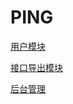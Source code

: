 # PING

[用户模块](./ping-user-spring-boot-starter/README.md)

[接口导出模块](./ping-rest-spring-boot-starter)

[后台管理](./ping-admin-app/README.md)

